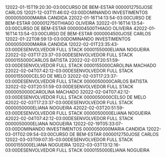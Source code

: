 12022-01-15T19:20:30-03:00CURSO DE BEM-ESTAR 0000012750JOSE CARLOS
12021-12-03T11:46:02-03:00DOMINANDO INVESTIMENTOS 0000050000MARIA CANDIDA
22022-01-16T14:13:54-03:00CURSO DE BEM-ESTAR 0000012750THIAGO OLIVEIRA
32022-01-16T14:13:54-03:00CURSO DE BEM-ESTAR 0000004500THIAGO OLIVEIRA
42022-01-16T14:13:54-03:00CURSO DE BEM-ESTAR 0000004500JOSE CARLOS
12022-01-22T08:59:13-03:00DOMINANDO INVESTIMENTOS 0000050000MARIA CANDIDA
12022-02-01T23:35:43-03:00DESENVOLVEDOR FULL STACK 0000155000ELIANA NOGUEIRA
22022-02-03T17:23:37-03:00DESENVOLVEDOR FULL STACK 0000155000CARLOS BATISTA
22022-02-03T20:51:59-03:00DESENVOLVEDOR FULL STACK 0000155000CAROLINA MACHADO
22022-02-04T07:42:12-03:00DESENVOLVEDOR FULL STACK 0000155000CELSO DE MELO
32022-02-03T17:23:37-03:00DESENVOLVEDOR FULL STACK 0000050000CARLOS BATISTA
32022-02-03T20:51:59-03:00DESENVOLVEDOR FULL STACK 0000050000CAROLINA MACHADO
32022-02-04T07:42:12-03:00DESENVOLVEDOR FULL STACK 0000050000CELSO DE MELO
42022-02-03T17:23:37-03:00DESENVOLVEDOR FULL STACK 0000050000ELIANA NOGUEIRA
42022-02-03T20:51:59-03:00DESENVOLVEDOR FULL STACK 0000050000ELIANA NOGUEIRA
42022-02-04T07:42:12-03:00DESENVOLVEDOR FULL STACK 0000050000ELIANA NOGUEIRA
12022-02-19T05:33:07-03:00DOMINANDO INVESTIMENTOS 0000050000MARIA CANDIDA
12022-03-01T02:09:54-03:00CURSO DE BEM-ESTAR 0000012750JOSE CARLOS
12022-03-03T09:07:35-03:00DESENVOLVEDOR FULL STACK 0000155000ELIANA NOGUEIRA
12022-03-03T13:12:16-03:00DESENVOLVEDOR FULL STACK 0000155000ELIANA NOGUEIRA

